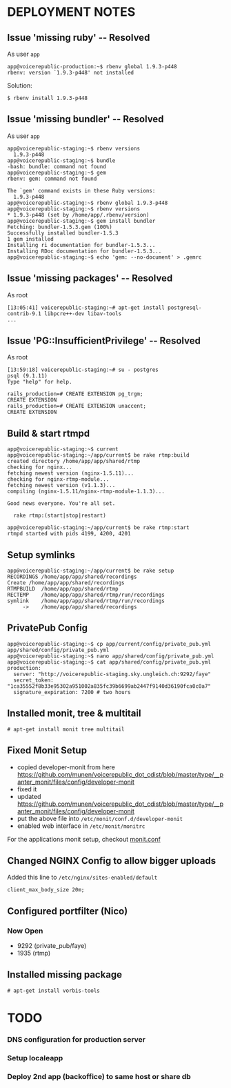 DEPLOYMENT NOTES
================

Issue 'missing ruby' -- Resolved
--------------------------------

As user `app`

    app@voicerepublic-production:~$ rbenv global 1.9.3-p448
    rbenv: version `1.9.3-p448' not installed

Solution:

    $ rbenv install 1.9.3-p448

Issue 'missing bundler' -- Resolved
-----------------------------------

As user `app`

    app@voicerepublic-staging:~$ rbenv versions
      1.9.3-p448
    app@voicerepublic-staging:~$ bundle
    -bash: bundle: command not found
    app@voicerepublic-staging:~$ gem
    rbenv: gem: command not found

    The `gem' command exists in these Ruby versions:
      1.9.3-p448
    app@voicerepublic-staging:~$ rbenv global 1.9.3-p448
    app@voicerepublic-staging:~$ rbenv versions
    * 1.9.3-p448 (set by /home/app/.rbenv/version)
    app@voicerepublic-staging:~$ gem install bundler
    Fetching: bundler-1.5.3.gem (100%)
    Successfully installed bundler-1.5.3
    1 gem installed
    Installing ri documentation for bundler-1.5.3...
    Installing RDoc documentation for bundler-1.5.3...
    app@voicerepublic-staging:~$ echo 'gem: --no-document' > .gemrc


Issue 'missing packages' -- Resolved
------------------------------------

As root

    [13:05:41] voicerepublic-staging:~# apt-get install postgresql-contrib-9.1 libpcre++-dev libav-tools
    ...


Issue 'PG::InsufficientPrivilege' -- Resolved
---------------------------------------------

As root

    [13:59:18] voicerepublic-staging:~# su - postgres
    psql (9.1.11)
    Type "help" for help.

    rails_production=# CREATE EXTENSION pg_trgm;
    CREATE EXTENSION
    rails_production=# CREATE EXTENSION unaccent;
    CREATE EXTENSION


Build & start rtmpd
-------------------

    app@voicerepublic-staging:~$ current
    app@voicerepublic-staging:~/app/current$ be rake rtmp:build
    created directory /home/app/app/shared/rtmp
    checking for nginx...
    fetching newest version (nginx-1.5.11)...
    checking for nginx-rtmp-module...
    fetching newest version (v1.1.3)...
    compiling (nginx-1.5.11/nginx-rtmp-module-1.1.3)...

    Good news everyone. You're all set.

      rake rtmp:(start|stop|restart)

    app@voicerepublic-staging:~/app/current$ be rake rtmp:start
    rtmpd started with pids 4199, 4200, 4201


Setup symlinks
--------------

    app@voicerepublic-staging:~/app/current$ be rake setup
    RECORDINGS /home/app/app/shared/recordings
    Create /home/app/app/shared/recordings
    RTMPBUILD  /home/app/app/shared/rtmp
    RECTEMP    /home/app/app/shared/rtmp/run/recordings
    symlink    /home/app/app/shared/rtmp/run/recordings
         ->    /home/app/app/shared/recordings


PrivatePub Config
-----------------

    app@voicerepublic-staging:~$ cp app/current/config/private_pub.yml app/shared/config/private_pub.yml
    app@voicerepublic-staging:~$ nano app/shared/config/private_pub.yml
    app@voicerepublic-staging:~$ cat app/shared/config/private_pub.yml
    production:
      server: "http://voicerepublic-staging.sky.ungleich.ch:9292/faye"
      secret_token: "1ca35552f8b33e95302a951002a835fc39b6699ab2447f9140d36190fca0c0a7"
      signature_expiration: 7200 # two hours


Installed monit, tree & multitail
---------------------------------

    # apt-get install monit tree multitail


Fixed Monit Setup
-----------------

* copied developer-monit from here https://github.com/munen/voicerepublic_dot_cdist/blob/master/type/__panter_monit/files/config/developer-monit
* fixed it
* updated https://github.com/munen/voicerepublic_dot_cdist/blob/master/type/__panter_monit/files/config/developer-monit
* put the above file into `/etc/monit/conf.d/developer-monit`
* enabled web interface in `/etc/monit/monitrc`

For the applications monit setup, checkout [monit.conf](config/monit.conf)


Changed NGINX Config to allow bigger uploads
--------------------------------------------

Added this line to `/etc/nginx/sites-enabled/default`

    client_max_body_size 20m;


Configured portfilter (Nico)
----------------------------

### Now Open

* 9292 (private_pub/faye)
* 1935 (rtmp)


Installed missing package
-------------------------

    # apt-get install vorbis-tools


TODO
====

### DNS configuration for production server

### Setup localeapp

### Deploy 2nd app (backoffice) to same host or share db
